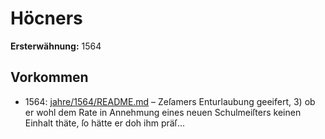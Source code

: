 # Höcners

**Ersterwähnung:** 1564

## Vorkommen
- 1564: [jahre/1564/README.md](../jahre/1564/README.md) – Zeſamers Enturlaubung geeifert, 3) ob er wohl dem Rate in
Annehmung eines neuen Schulmeiſters keinen Einhalt thäte,
ſo hätte er doh ihm präſ...
